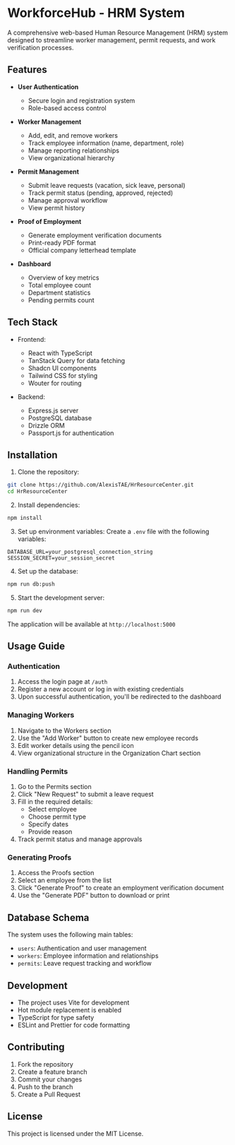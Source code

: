 # WorkforceHub - HRM System

A comprehensive web-based Human Resource Management (HRM) system designed to streamline worker management, permit requests, and work verification processes.

## Features

- **User Authentication**
  - Secure login and registration system
  - Role-based access control

- **Worker Management**
  - Add, edit, and remove workers
  - Track employee information (name, department, role)
  - Manage reporting relationships
  - View organizational hierarchy

- **Permit Management**
  - Submit leave requests (vacation, sick leave, personal)
  - Track permit status (pending, approved, rejected)
  - Manage approval workflow
  - View permit history

- **Proof of Employment**
  - Generate employment verification documents
  - Print-ready PDF format
  - Official company letterhead template

- **Dashboard**
  - Overview of key metrics
  - Total employee count
  - Department statistics
  - Pending permits count

## Tech Stack

- Frontend:
  - React with TypeScript
  - TanStack Query for data fetching
  - Shadcn UI components
  - Tailwind CSS for styling
  - Wouter for routing

- Backend:
  - Express.js server
  - PostgreSQL database
  - Drizzle ORM
  - Passport.js for authentication

## Installation

1. Clone the repository:
```bash
git clone https://github.com/AlexisTAE/HrResourceCenter.git
cd HrResourceCenter
```

2. Install dependencies:
```bash
npm install
```

3. Set up environment variables:
Create a `.env` file with the following variables:
```
DATABASE_URL=your_postgresql_connection_string
SESSION_SECRET=your_session_secret
```

4. Set up the database:
```bash
npm run db:push
```

5. Start the development server:
```bash
npm run dev
```

The application will be available at `http://localhost:5000`

## Usage Guide

### Authentication

1. Access the login page at `/auth`
2. Register a new account or log in with existing credentials
3. Upon successful authentication, you'll be redirected to the dashboard

### Managing Workers

1. Navigate to the Workers section
2. Use the "Add Worker" button to create new employee records
3. Edit worker details using the pencil icon
4. View organizational structure in the Organization Chart section

### Handling Permits

1. Go to the Permits section
2. Click "New Request" to submit a leave request
3. Fill in the required details:
   - Select employee
   - Choose permit type
   - Specify dates
   - Provide reason
4. Track permit status and manage approvals

### Generating Proofs

1. Access the Proofs section
2. Select an employee from the list
3. Click "Generate Proof" to create an employment verification document
4. Use the "Generate PDF" button to download or print

## Database Schema

The system uses the following main tables:

- `users`: Authentication and user management
- `workers`: Employee information and relationships
- `permits`: Leave request tracking and workflow

## Development

- The project uses Vite for development
- Hot module replacement is enabled
- TypeScript for type safety
- ESLint and Prettier for code formatting

## Contributing

1. Fork the repository
2. Create a feature branch
3. Commit your changes
4. Push to the branch
5. Create a Pull Request

## License

This project is licensed under the MIT License.
